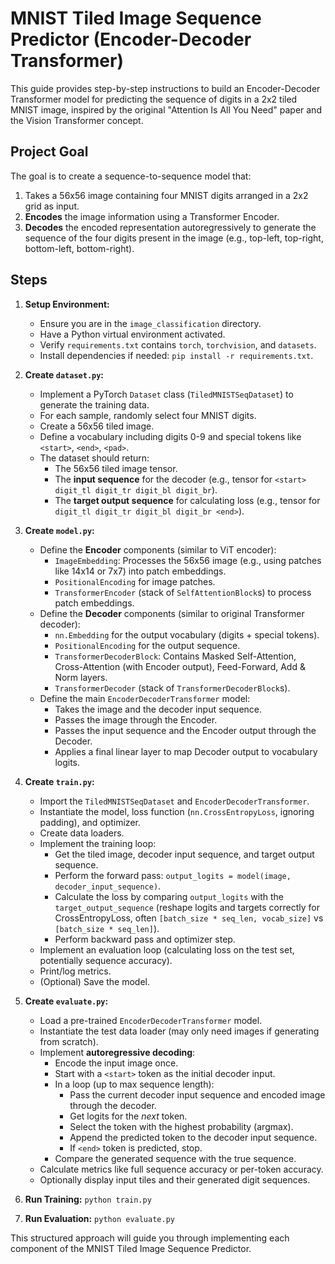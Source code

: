 # MNIST Tiled Image Sequence Predictor (Encoder-Decoder Transformer)

This guide provides step-by-step instructions to build an Encoder-Decoder Transformer model for predicting the sequence of digits in a 2x2 tiled MNIST image, inspired by the original "Attention Is All You Need" paper and the Vision Transformer concept.

## Project Goal

The goal is to create a sequence-to-sequence model that:
1. Takes a 56x56 image containing four MNIST digits arranged in a 2x2 grid as input.
2. **Encodes** the image information using a Transformer Encoder.
3. **Decodes** the encoded representation autoregressively to generate the sequence of the four digits present in the image (e.g., top-left, top-right, bottom-left, bottom-right).

## Steps

1.  **Setup Environment:**
    *   Ensure you are in the `image_classification` directory.
    *   Have a Python virtual environment activated.
    *   Verify `requirements.txt` contains `torch`, `torchvision`, and `datasets`.
    *   Install dependencies if needed: `pip install -r requirements.txt`.

2.  **Create `dataset.py`:**
    *   Implement a PyTorch `Dataset` class (`TiledMNISTSeqDataset`) to generate the training data.
    *   For each sample, randomly select four MNIST digits.
    *   Create a 56x56 tiled image.
    *   Define a vocabulary including digits 0-9 and special tokens like `<start>`, `<end>`, `<pad>`.
    *   The dataset should return:
        *   The 56x56 tiled image tensor.
        *   The **input sequence** for the decoder (e.g., tensor for `<start> digit_tl digit_tr digit_bl digit_br`).
        *   The **target output sequence** for calculating loss (e.g., tensor for `digit_tl digit_tr digit_bl digit_br <end>`).

3.  **Create `model.py`:**
    *   Define the **Encoder** components (similar to ViT encoder):
        *   `ImageEmbedding`: Processes the 56x56 image (e.g., using patches like 14x14 or 7x7) into patch embeddings.
        *   `PositionalEncoding` for image patches.
        *   `TransformerEncoder` (stack of `SelfAttentionBlock`s) to process patch embeddings.
    *   Define the **Decoder** components (similar to original Transformer decoder):
        *   `nn.Embedding` for the output vocabulary (digits + special tokens).
        *   `PositionalEncoding` for the output sequence.
        *   `TransformerDecoderBlock`: Contains Masked Self-Attention, Cross-Attention (with Encoder output), Feed-Forward, Add & Norm layers.
        *   `TransformerDecoder` (stack of `TransformerDecoderBlock`s).
    *   Define the main `EncoderDecoderTransformer` model:
        *   Takes the image and the decoder input sequence.
        *   Passes the image through the Encoder.
        *   Passes the input sequence and the Encoder output through the Decoder.
        *   Applies a final linear layer to map Decoder output to vocabulary logits.

4.  **Create `train.py`:**
    *   Import the `TiledMNISTSeqDataset` and `EncoderDecoderTransformer`.
    *   Instantiate the model, loss function (`nn.CrossEntropyLoss`, ignoring padding), and optimizer.
    *   Create data loaders.
    *   Implement the training loop:
        *   Get the tiled image, decoder input sequence, and target output sequence.
        *   Perform the forward pass: `output_logits = model(image, decoder_input_sequence)`.
        *   Calculate the loss by comparing `output_logits` with the `target_output_sequence` (reshape logits and targets correctly for CrossEntropyLoss, often `[batch_size * seq_len, vocab_size]` vs `[batch_size * seq_len]`).
        *   Perform backward pass and optimizer step.
    *   Implement an evaluation loop (calculating loss on the test set, potentially sequence accuracy).
    *   Print/log metrics.
    *   (Optional) Save the model.

5.  **Create `evaluate.py`:**
    *   Load a pre-trained `EncoderDecoderTransformer` model.
    *   Instantiate the test data loader (may only need images if generating from scratch).
    *   Implement **autoregressive decoding**:
        *   Encode the input image once.
        *   Start with a `<start>` token as the initial decoder input.
        *   In a loop (up to max sequence length):
            *   Pass the current decoder input sequence and encoded image through the decoder.
            *   Get logits for the *next* token.
            *   Select the token with the highest probability (argmax).
            *   Append the predicted token to the decoder input sequence.
            *   If `<end>` token is predicted, stop.
        *   Compare the generated sequence with the true sequence.
    *   Calculate metrics like full sequence accuracy or per-token accuracy.
    *   Optionally display input tiles and their generated digit sequences.

6.  **Run Training:** `python train.py`
7.  **Run Evaluation:** `python evaluate.py`

This structured approach will guide you through implementing each component of the MNIST Tiled Image Sequence Predictor. 